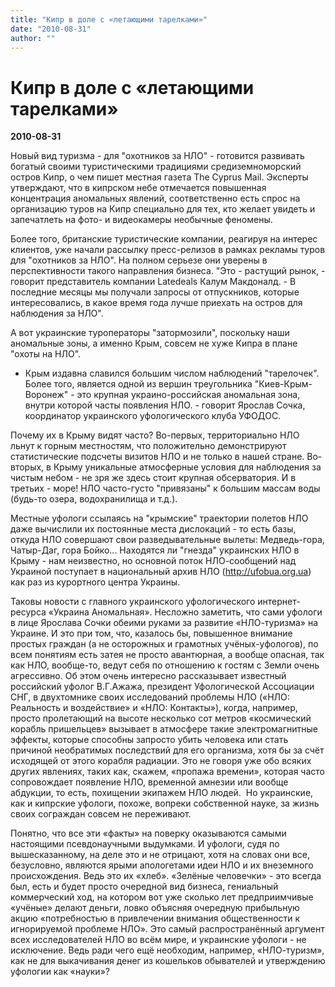 ```yaml
---
title: "Кипр в доле с «летающими тарелками»"
date: "2010-08-31"
author: ""
---
```


# Кипр в доле с «летающими тарелками»

**2010-08-31** 

Новый вид туризма - для "охотников за НЛО" - готовится развивать богатый своими туристическими традициями средиземноморский остров Кипр, о чем пишет местная газета The Cyprus Mail. Эксперты утверждают, что в кипрском небе отмечается повышенная концентрация аномальных явлений, соответственно есть спрос на организацию туров на Кипр специально для тех, кто желает увидеть и запечатлеть на фото- и видеокамеры необычные феномены.



Более того, британские туристические компании, реагируя на интерес клиентов, уже начали рассылку пресс-релизов в рамках рекламы туров для "охотников за НЛО". На полном серьезе они уверены в перспективности такого направления бизнеса. "Это - растущий рынок, - говорит представитель компании Latedeals Калум Макдоналд. - В последние месяцы мы получали запросы от отпускников, которые интересовались, в какое время года лучше приехать на остров для наблюдения за НЛО".



А вот украинские туроператоры "затормозили", поскольку наши аномальные зоны, а именно Крым, совсем не хуже Кипра в плане "охоты на НЛО".



- Крым издавна славился большим числом наблюдений "тарелочек". Более того, является одной из вершин треугольника "Киев-Крым-Воронеж" - это крупная украино-российская аномальная зона, внутри которой часты появления НЛО. - говорит Ярослав Сочка, координатор украинского уфологического клуба УФОДОС.



Почему их в Крыму видят часто? Во-первых, территориально НЛО льнут к горным местностям, что положительно демонстрируют статистические подсчеты визитов НЛО и не только в нашей стране. Во-вторых, в Крыму уникальные атмосферные условия для наблюдения за чистым небом - не зря же здесь стоит крупная обсерватория. И в третьих - море! НЛО часто-густо "привязаны" к большим массам воды (будь-то озера, водохранилища и т.д.).



Местные уфологи ссылаясь на "крымские" траектории полетов НЛО даже вычислили их постоянные места дислокаций - то есть базы, откуда НЛО совершают свои разведывательные вылеты: Медведь-гора, Чатыр-Даг, гора Бойко... Находятся ли "гнезда" украинских НЛО в Крыму - нам неизвестно, но основной поток НЛО-сообщений над Украиной поступает в национальный архив НЛО (http://ufobua.org.ua) как раз из курортного центра Украины.



Таковы новости с главного украинского уфологического интернет-ресурса «Украина Аномальная». Несложно заметить, что сами уфологи в лице Ярослава Сочки обеими руками за развитие «НЛО-туризма» на Украине. И это при том, что, казалось бы, повышенное внимание простых граждан (а не осторожных и грамотных учёных-уфологов), по всем понятиям есть затея не просто авантюрная, а вообще опасная, так как НЛО, вообще-то, ведут себя по отношению к гостям с Земли очень агрессивно. Об этом очень интересно рассказывает известный российский уфолог В.Г.Ажажа, президент Уфологической Ассоциации СНГ, в двухтомнике своих исследований проблемы НЛО («НЛО: Реальность и воздействие» и «НЛО: Контакты»), когда, например, просто пролетающий на высоте несколько сот метров «космический корабль пришельцев» вызывает в атмосфере такие электромагнитные эффекты, которые способны запросто убить человека или стать причиной необратимых последствий для его организма, хотя бы за счёт исходящей от этого корабля радиации. Это не говоря уже обо всяких других явлениях, таких как, скажем, «пропажа времени», которая часто сопровождает появление НЛО, временной амнезии или вообще абдукции, то есть, похищении экипажем НЛО людей.  Но украинские, как и кипрские уфологи, похоже, вопреки собственной науке, за жизнь своих сограждан совсем не переживают.



Понятно, что все эти «факты» на поверку оказываются самыми настоящими псевдонаучными выдумками. И уфологи, судя по вышесказанному, на деле это и не отрицают, хотя на словах они все, безусловно, являются ярыми апологетами идеи НЛО и их внеземного происхождения. Ведь это их «хлеб». «Зелёные человечки» - это всегда был, есть и будет просто очередной вид бизнеса, гениальный коммерческий ход, на котором вот уже сколько лет предприимчивые «учёные» делают деньги, ловко объясняя очередную прибыльную акцию «потребностью в привлечении внимания общественности к игнорируемой проблеме НЛО». Это самый распространённый аргумент всех исследователей НЛО во всём мире, и украинские уфологи - не исключение. Ведь ради чего ещё необходим, например, «НЛО-туризм», как не для выкачивания денег из кошельков обывателей и утверждению уфологии как «науки»?